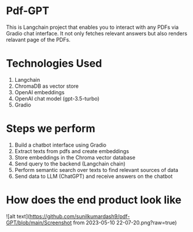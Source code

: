 # Pdf-GPT

This is Langchain project that enables you to interact with any PDFs via Gradio chat interface. It not only fetches relevant answers but also renders relavant page of the PDFs.

# Technologies Used
1. Langchain
2. ChromaDB as vector store
3. OpenAI embeddings
4. OpenAI chat model (gpt-3.5-turbo)
5. Gradio 

# Steps we perform

1. Build a chatbot interface using Gradio
2. Extract texts from pdfs and create embeddings
3. Store embeddings in the Chroma vector database
4. Send query to the backend (Langchain chain)
5. Perform semantic search over texts to find relevant sources of data
6. Send data to LLM (ChatGPT) and receive answers on the chatbot

# How does the end product look like

![alt text](https://github.com/sunilkumardash9/pdf-GPT/blob/main/Screenshot from 2023-05-10 22-07-20.png?raw=true)
